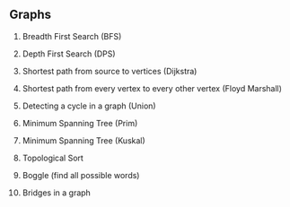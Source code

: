 ## Graphs

1. Breadth First Search (BFS)

2. Depth First Search (DPS)

3. Shortest path from source to vertices (Dijkstra)

4. Shortest path from every vertex to every other vertex (Floyd Marshall)

5. Detecting a cycle in a graph (Union)

6. Minimum Spanning Tree (Prim)

7. Minimum Spanning Tree (Kuskal)

8. Topological Sort

9. Boggle (find all possible words)

10. Bridges in a graph

